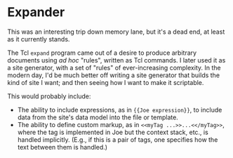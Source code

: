 # Expander

This was an interesting trip down memory lane, but it's a dead end,
at least as it currently stands.  

The Tcl `expand` program came out of a desire to produce arbitrary
documents using _ad hoc_ "rules", written as Tcl commands.  I later used
it as a site generator, with a set of "rules" of ever-increasing
complexity. In the modern day, I'd be much better off writing a site
generator that builds the kind of site I want; and then seeing how 
I want to make it scriptable.

This would probably include:

- The ability to include expressions, as in `{{Joe expression}}`, to
  include data from the site's data model into the file or template.
- The ability to define custom markup, as in `<<myTag ...>>...<</myTag>>`,
  where the tag is implemented in Joe but the context stack, etc., is
  handled implicitly.  (E.g., if this is a pair of tags, one specifies
  how the text between them is handled.)
